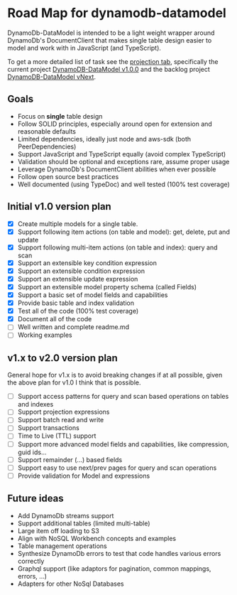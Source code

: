 # Road Map for dynamodb-datamodel

DynamoDb-DataModel is intended to be a light weight wrapper around DynamoDb's DocumentClient that makes single table design easier to model and work with in JavaScript (and TypeScript).

To get a more detailed list of task see the [projection tab](https://github.com/JasonCraftsCode/dynamodb-datamodel/projects), specifically the current project [DynamoDB-DataModel v1.0.0](https://github.com/JasonCraftsCode/dynamodb-datamodel/projects/2) and the backlog project [DynamoDB-DataModel vNext](https://github.com/JasonCraftsCode/dynamodb-datamodel/projects/3).

## Goals

- Focus on **single** table design
- Follow SOLID principles, especially around open for extension and reasonable defaults
- Limited dependencies, ideally just node and aws-sdk (both PeerDependencies)
- Support JavaScript and TypeScript equally (avoid complex TypeScript)
- Validation should be optional and exceptions rare, assume proper usage
- Leverage DynamoDb's DocumentClient abilities when ever possible
- Follow open source best practices
- Well documented (using TypeDoc) and well tested (100% test coverage)

## Initial v1.0 version plan

- [x] Create multiple models for a single table.
- [x] Support following item actions (on table and model): get, delete, put and update
- [x] Support following multi-item actions (on table and index): query and scan
- [x] Support an extensible key condition expression
- [x] Support an extensible condition expression
- [x] Support an extensible update expression
- [x] Support an extensible model property schema (called Fields)
- [x] Support a basic set of model fields and capabilities
- [x] Provide basic table and index validation
- [x] Test all of the code (100% test coverage)
- [x] Document all of the code
- [ ] Well written and complete readme.md
- [ ] Working examples

## v1.x to v2.0 version plan

General hope for v1.x is to avoid breaking changes if at all possible, given the above plan for v1.0 I think that is possible.

- [ ] Support access patterns for query and scan based operations on tables and indexes
- [ ] Support projection expressions
- [ ] Support batch read and write
- [ ] Support transactions
- [ ] Time to Live (TTL) support
- [ ] Support more advanced model fields and capabilities, like compression, guid ids...
- [ ] Support remainder (...) based fields
- [ ] Support easy to use next/prev pages for query and scan operations
- [ ] Provide validation for Model and expressions

## Future ideas

- Add DynamoDb streams support
- Support additional tables (limited multi-table)
- Large item off loading to S3
- Align with NoSQL Workbench concepts and examples
- Table management operations
- Synthesize DynamoDb errors to test that code handles various errors correctly
- Graphql support (like adaptors for pagination, common mappings, errors, ...)
- Adapters for other NoSql Databases
